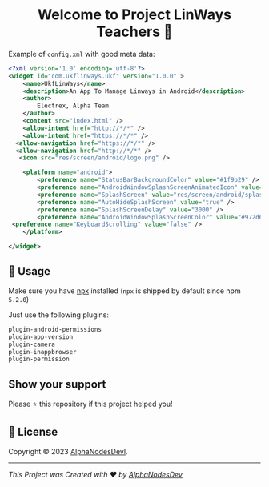 <h1 align="center">Welcome to Project LinWays Teachers 👋</h1>


Example of `config.xml` with good meta data:

```xml
<?xml version='1.0' encoding='utf-8'?>
<widget id="com.ukflinways.ukf" version="1.0.0" >
    <name>UkfLinWays</name>
    <description>An App To Manage Linways in Android</description>
    <author>
        Electrex, Alpha Team
    </author>
    <content src="index.html" />
    <allow-intent href="http://*/*" />
    <allow-intent href="https://*/*" />
  <allow-navigation href="https://*/*" />
  <allow-navigation href="http://*/*" />
   <icon src="res/screen/android/logo.png" />

    <platform name="android">
        <preference name="StatusBarBackgroundColor" value="#1f9b29" />
        <preference name="AndroidWindowSplashScreenAnimatedIcon" value="res/screen/android/splash.png" />
        <preference name="SplashScreen" value="res/screen/android/splash.png" />
        <preference name="AutoHideSplashScreen" value="true" />
        <preference name="SplashScreenDelay" value="3000" />
        <preference name="AndroidWindowSplashScreenColor" value="#972d66" />
 <preference name="KeyboardScrolling" value="false" />
    </platform>

</widget>


```

## 🚀 Usage

Make sure you have [npx](https://www.npmjs.com/package/npx) installed (`npx` is shipped by default since npm `5.2.0`)

Just use the following plugins:

```sh
plugin-android-permissions
plugin-app-version
plugin-camera
plugin-inappbrowser
plugin-permission
```


## Show your support

Please ⭐️ this repository if this project helped you!


## 📝 License

Copyright © 2023 [AlphaNodesDevl](https://github.com/AlphaNodesDev).<br />


---

_This Project was Created with ❤️ by [AlphaNodesDev](https://github.com/AlphaNodesDev)_
